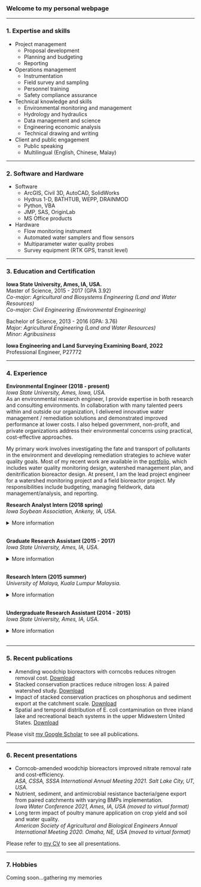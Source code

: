 ### Welcome to my personal webpage

---

### 1. Expertise and skills
- Project management
   -  Proposal development
   -  Planning and budgeting
   -  Reporting
- Operations management
   - Instrumentation 
   - Field survey and sampling
   - Personnel training
   - Safety compliance assurance
- Technical knowledge and skills
   - Environmental monitoring and management
   - Hydrology and hydraulics 
   - Data management and science
   - Engineering economic analysis
   - Technical drawing and writing
- Client and public engagement
   - Public speaking
   - Multilingual (English, Chinese, Malay)

---

### 2. Software and Hardware
- Software
   - ArcGIS, Civil 3D, AutoCAD, SolidWorks
   - Hydrus 1-D, BATHTUB, WEPP, DRAINMOD
   - Python, VBA
   - JMP, SAS, OriginLab
   - MS Office products
- Hardware
  - Flow monitoring instrument
  - Automated water samplers and flow sensors
  - Multiparameter water quality probes
  - Survey equipment (RTK GPS, transit level)

---

### 3. Education and Certification
__Iowa State University, Ames, IA, USA.__ <br>
Master of Science, 2015 - 2017 (GPA 3.92) <br>
_Co-major: Agricultural and Biosystems Engineering (Land and Water Resources) <br>
Co-major: Civil Engineering (Environmental Engineering)_ <br> 

Bachelor of Science, 2013 - 2016 (GPA: 3.76) <br>
_Major: Agricultural Engineering (Land and Water Resources) <br>
Minor: Agribusiness_ <br> 

__Iowa Engineering and Land Surveying Examining Board, 2022__ <br>
Professional Engineer, P27772

---

### 4. Experience
__Environmental Engineer (2018 - present)__ <br>
_Iowa State University, Ames, Iowa, USA._ <br> 
As an environmental research engineer, I provide expertise in both research and consulting environments. In collaboration with many talented peers within and outside our organization, I delivered innovative water management / remediation solutions and demonstrated improved performance at lower costs. I also helped government, non-profit, and private organizations address their environmental concerns using practical, cost-effective approaches. <br> 

My primary work involves investigating the fate and transport of pollutants in the environment and developing remediation strategies to achieve water quality goals. Most of my recent work are available in the <a href="/pdf/Ji Yeow Law - Portfolio.pdf " target="_blank" rel="noopener noreferrer">portfolio</a>, which includes water quality monitoring design, watershed management plan, and denitrification bioreactor design. At present, I am the lead project engineer for a watershed monitoring project and a field bioreactor project. My responsibilities include budgeting, managing fieldwork, data management/analysis, and reporting. <br>



__Research Analyst Intern (2018 spring)__ <br>
_Iowa Soybean Association, Ankeny, IA, USA._ <br>
<details>
<summary>
More information
</summary>    
I used DRAINMOD and Hydrus 1-D hydrology models to estimate surface and subsurface nitrogen loading from four tile-drained agricultural landscapes in Iowa. I also built a hydraulic retention time model using MS Excel and VBA to compute flows and nitrogen load reductions of 11 denitrification bioreactors across Iowa.
</details> <br>
   
__Graduate Research Assistant (2015 - 2017)__ <br>
_Iowa State University, Ames, IA, USA._ <br>
<details>
<summary>
More information
</summary> 
I led the R&D of electrically stimulated denitrification bioreactors, and successfully demonstrated improved bioreactor performance in feasibilities studies. I was responsible for the design, construction, operation, maintenance, and sampling of the bioreactors. I also conducted statistical and engineering economic analysis to compare the performance and cost-efficiency of modified vs. conventional bioreactors. The success of this work led to two peer-reviewed publications.
</details> <br>

__Research Intern (2015 summer)__ <br>
_University of Malaya, Kuala Lumpur Malaysia._ <br>
<details>
<summary>
More information
</summary> 
I assisted investigating the efficiency of the enhanced biological phosphorus removal (EBPR) process in municipal wastewater treatment under tropical-temperature conditions. I performed routine maintenance, sampling, and chemical analyses on sequencing batch bioreactors. I also delivered a literature review report on extended aeration wastewater treatments systems.
</details> <br>
                
__Undergraduate Research Assistant (2014 - 2015)__ <br>
_Iowa State University, Ames, IA, USA._ <br>
<details>
<summary>
More information
</summary> 
When working in the Soil Physics Lab and Water Quality Research Lab, I assisted studies focusing on soil and water quality research. Specifically, I  conducted soil and water sampling in the field, and performed chemical, biological, and physical analyses of soil/water samples in the laboratory. I also supported field construction, maintenance, and sampling for field-scale denitrification bioreactors.
</details> <br>

---

### 5. Recent publications
-	Amending woodchip bioreactors with corncobs reduces nitrogen removal cost. <a href="https://doi.org/10.1016/j.jenvman.2022.117135" target="_blank" rel="noopener noreferrer">Download</a> <br>
-	Stacked conservation practices reduce nitrogen loss: A paired watershed study. <a href="https://doi.org/10.1016/j.jenvman.2021.114053" target="_blank" rel="noopener noreferrer">Download</a> <br>
-	Impact of stacked conservation practices on phosphorus and sediment export at the catchment scale. <a href="https://doi.org/10.1002/jeq2.20140" target="_blank" rel="noopener noreferrer">Download</a> <br>
-	Spatial and temporal distribution of E. coli contamination on three inland lake and recreational beach systems in the upper Midwestern United States. <a href="https://doi.org/10.1016/j.scitotenv.2020.137846" target="_blank" rel="noopener noreferrer">Download</a> <br>


Please visit <a href="https://scholar.google.com/citations?hl=en&user=WJfo4p8AAAAJ" target="_blank" rel="noopener noreferrer">my Google Scholar</a> to see all publications.

---

### 6. Recent presentations
-	Corncob-amended woodchip bioreactors improved nitrate removal rate and cost-efficiency. <br> 
_ASA, CSSA, SSSA International Annual Meeting 2021. Salt Lake City, UT, USA._ <br>
-	Nutrient, sediment, and antimicrobial resistance bacteria/gene export from paired catchments with varying BMPs implementation. <br>
_Iowa Water Conference 2021, Ames, IA, USA (moved to virtual format)_ <br>
-	Long term impact of poultry manure application on crop yield and soil and water quality. <br>
_American Society of Agricultural and Biological Engineers Annual International Meeting 2020. Omaha, NE, USA (moved to virtual format)_ <br>


Please refer to <a href="/pdf/Ji Yeow Law - CV.pdf " target="_blank" rel="noopener noreferrer">my CV</a> to see all presentations.

---

### 7. Hobbies
Coming soon...gathering my memories
